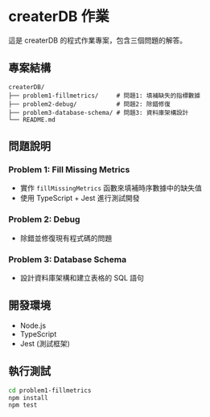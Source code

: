 # createrDB 作業

這是 createrDB 的程式作業專案，包含三個問題的解答。

## 專案結構

```
createrDB/
├── problem1-fillmetrics/     # 問題1: 填補缺失的指標數據
├── problem2-debug/           # 問題2: 除錯修復
├── problem3-database-schema/ # 問題3: 資料庫架構設計
└── README.md
```

## 問題說明

### Problem 1: Fill Missing Metrics

- 實作 `fillMissingMetrics` 函數來填補時序數據中的缺失值
- 使用 TypeScript + Jest 進行測試開發

### Problem 2: Debug

- 除錯並修復現有程式碼的問題

### Problem 3: Database Schema

- 設計資料庫架構和建立表格的 SQL 語句

## 開發環境

- Node.js
- TypeScript
- Jest (測試框架)

## 執行測試

```bash
cd problem1-fillmetrics
npm install
npm test
```
